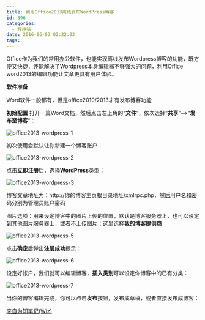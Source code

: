 ```yaml
---
title: 利用Office2013离线发布WordPress博客
id: 396
categories:
  - 程序猿
date: 2016-06-03 02:22:03
tags:
---
```


Office作为我们的常用办公软件，也能实现离线发布Wordpress博客的功能，既方便又快捷，还能解决了Wordpress本身编辑器不够强大的问题，利用Office word2013的编辑功能让文章更具有用户体验。

<!--more-->
**软件准备**

Word软件一般都有，但是office2010/2013才有发布博客功能

**初始配置**
打开一篇Word文档，然后点击左上角的“**文件**”，依次选择“**共享**”--&gt;“**发布至博客**”：

![office2013-wordpress-1](http://youthliuxi.cn/wp-content/uploads/2016/06/3124b731c1b68a22671b320464780f17_clip_image0019676f479-5735-4c11-9150-9682cd95315d.jpg)

初次使用会默认让你新建一个博客账户：

![office2013-wordpress-2](http://youthliuxi.cn/wp-content/uploads/2016/06/3124b731c1b68a22671b320464780f17_clip_image0027edd9d16-3e16-42b3-98a2-194fefc602ec.jpg)

点击**立即注册**后，选择**WordPress**类型：

![office2013-wordpress-3](http://youthliuxi.cn/wp-content/uploads/2016/06/3124b731c1b68a22671b320464780f17_clip_image003157894b0-4593-4b64-bc18-543a33a15f67.jpg)

博客文章地址为：http://你的博客主页根目录地址/xmlrpc.php，然后用户名和密码分别为管理员账户密码

图片选项：用来设定博客中的图片上传的位置，默认是博客服务器上，也可以设定到其他图片服务器上，或者不上传图片；这里选择**我的博客提供商**

![office2013-wordpress-5](http://youthliuxi.cn/wp-content/uploads/2016/06/3124b731c1b68a22671b320464780f17_clip_image004d5c4511b-1c52-4120-a52e-e934a21e4bd8.jpg)

点击**确定**后弹出**注册成功**提示：

![office2013-wordpress-6](http://youthliuxi.cn/wp-content/uploads/2016/06/3124b731c1b68a22671b320464780f17_clip_image0051450746c-efa9-44ac-aefa-737d14544ec3.jpg)

设定好帐户，我们就可以编辑博客，**插入类别**可以设定你博客中的已有分类：

![office2013-wordpress-7](http://youthliuxi.cn/wp-content/uploads/2016/06/3124b731c1b68a22671b320464780f17_clip_image006f42595a7-5d09-4924-af86-bcba2cc3f505.jpg)

当你的博客编辑完成，你可以点击**发布**按钮，发布成草稿，或者直接发布成博客：

[来自为知笔记(Wiz)](http://www.wiz.cn/i/d15372b9 "来自为知笔记(Wiz)")